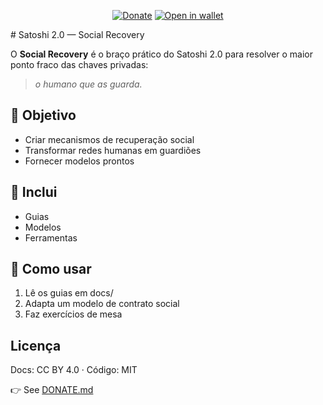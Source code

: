 ﻿<p align="center">
  <a href="DONATE.md"><img alt="Donate" src="https://img.shields.io/badge/Donate-Bitcoin-orange?style=flat-square"></a>
  <a href="bitcoin:bc1qpyukknh3zqdpwqv7dwn5dqxysc8kt8fsqu80xv"><img alt="Open in wallet" src="https://img.shields.io/badge/Open_in_wallet-bc1q...-black?style=flat-square"></a>
</p>
# Satoshi 2.0 — Social Recovery

O **Social Recovery** é o braço prático do Satoshi 2.0 para resolver o maior ponto fraco das chaves privadas:
> *o humano que as guarda.*

## 🎯 Objetivo
- Criar mecanismos de recuperação social
- Transformar redes humanas em guardiões
- Fornecer modelos prontos

## 📘 Inclui
- Guias
- Modelos
- Ferramentas

## 🚀 Como usar
1. Lê os guias em docs/
2. Adapta um modelo de contrato social
3. Faz exercícios de mesa

## Licença
Docs: CC BY 4.0 · Código: MIT


👉 See [DONATE.md](DONATE.md)


